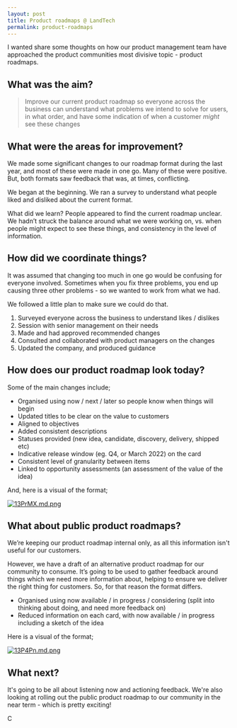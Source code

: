 ```yaml
---
layout: post
title: Product roadmaps @ LandTech
permalink: product-roadmaps
---
```

I wanted share some thoughts on how our product management team have approached the product communities most divisive topic - product roadmaps.

## What was the aim?

> Improve our current product roadmap so everyone across the business can understand what problems we intend to solve for users, in what order, and have some indication of when a customer *might* see these changes

## What were the areas for improvement?

We made some significant changes to our roadmap format during the last year, and most of these were made in one go. Many of these were positive. But, both formats saw feedback that was, at times, conflicting.

We began at the beginning. We ran a survey to understand what people liked and disliked about the current format.

What did we learn? People appeared to find the current roadmap unclear. We hadn’t struck the balance around what we were working on, vs. when people might expect to see these things, and consistency in the level of information.


## How did we coordinate things?

It was assumed that changing too much in one go would be confusing for everyone involved. Sometimes when you fix three problems, you end up causing three other problems - so we wanted to work from what we had.

We followed a little plan to make sure we could do that.

1. Surveyed everyone across the business to understand likes / dislikes
2. Session with senior management on their needs
3. Made and had approved recommended changes
4. Consulted and collaborated with product managers on the changes
5. Updated the company, and produced guidance


## How does our product roadmap look today?

Some of the main changes include;

- Organised using now / next / later so people know when things will begin
- Updated titles to be clear on the value to customers
- Aligned to objectives
- Added consistent descriptions
- Statuses provided (new idea, candidate, discovery, delivery, shipped etc)
- Indicative release window (eg. Q4, or March 2022) on the card
- Consistent level of granularity between items
- Linked to opportunity assessments (an assessment of the value of the idea)

And, here is a visual of the format;

[![13PrMX.md.png](https://iili.io/13PrMX.md.png)](https://freeimage.host/i/13PrMX)


## What about public product roadmaps?

We’re keeping our product roadmap internal only, as all this information isn't useful for our customers.

However, we have a draft of an alternative product roadmap for our community to consume. It’s going to be used to gather feedback around things which we need more information about, helping to ensure we deliver the right thing for customers. So, for that reason the format differs.  

- Organised using now available / in progress / considering (split into thinking about doing, and need more feedback on)
- Reduced information on each card, with now available / in progress including a sketch of the idea

Here is a visual of the format;

[![13P4Pn.md.png](https://iili.io/13P4Pn.md.png)](https://freeimage.host/i/13P4Pn)

## What next?

It's going to be all about listening now and actioning feedback. We're also looking at rolling out the public product roadmap to our community in the near term - which is pretty exciting!

C
